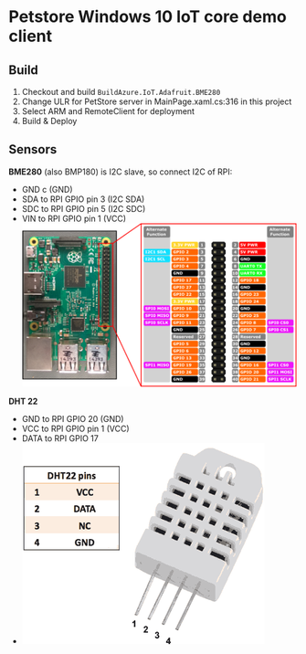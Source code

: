 ﻿# Petstore Windows 10 IoT core demo client

## Build
1. Checkout and build `BuildAzure.IoT.Adafruit.BME280`
2. Change ULR for PetStore server in MainPage.xaml.cs:316 in this project
3. Select ARM and RemoteClient for deployment
4. Build & Deploy

## Sensors
**BME280** (also BMP180) is I2C slave, so connect I2C of RPI:
 - GND c (GND)
 - SDA to RPI GPIO pin 3 (I2C SDA) 
 - SDC to RPI GPIO pin 5 (I2C SDC) 
 - VIN to RPI GPIO pin 1 (VCC)
 ![rpi_3_pinout](rp3_pinout.png)

**DHT 22**
 - GND to RPI GPIO 20 (GND)
 - VCC to RPI GPIO pin 1 (VCC)
 - DATA to RPI GPIO 17
 - ![DHT 22 pinout](DHT22-PinOut.png)